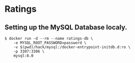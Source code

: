 # Ratings

## Setting up the MySQL Database localy.

```console
$ docker run -d --rm --name ratings-db \
    -e MYSQL_ROOT_PASSWORD=password \
    -v $(pwd)/hack/mysql:/docker-entrypoint-initdb.d:ro \
    -p 3307:3306 \
    mysql:8.0
```
